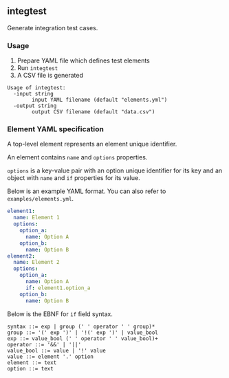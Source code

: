 ## integtest

Generate integration test cases.

### Usage

1. Prepare YAML file which defines test elements
1. Run `integtest`
1. A CSV file is generated

```
Usage of integtest:
  -input string
        input YAML filename (default "elements.yml")
  -output string
        output CSV filename (default "data.csv")
```

### Element YAML specification

A top-level element represents an element unique identifier.

An element contains `name` and `options` properties.

`options` is a key-value pair with an option unique identifier for its key and an object with `name` and `if` properties for its value.

Below is an example YAML format.
You can also refer to `examples/elements.yml`.

```yml
element1:
  name: Element 1
  options:
    option_a:
      name: Option A
    option_b:
      name: Option B
element2:
  name: Element 2
  options:
    option_a:
      name: Option A
      if: element1.option_a
    option_b:
      name: Option B
```

Below is the EBNF for `if` field syntax.

```ebnf
syntax ::= exp | group (' ' operator ' ' group)*
group ::= '(' exp ')' | '!(' exp ')' | value_bool
exp ::= value_bool (' ' operator ' ' value_bool)+
operator ::= '&&' | '||'
value_bool ::= value | '!' value
value ::= element '.' option
element ::= text
option ::= text
```
